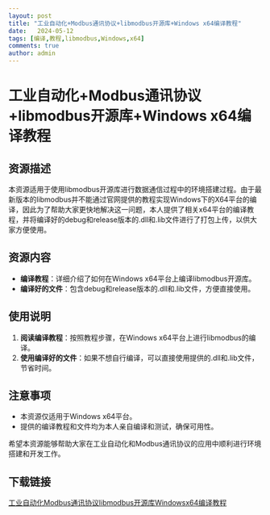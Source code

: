 ```yaml
---
layout: post
title: "工业自动化+Modbus通讯协议+libmodbus开源库+Windows x64编译教程"
date:   2024-05-12
tags: [编译,教程,libmodbus,Windows,x64]
comments: true
author: admin
---
```

# 工业自动化+Modbus通讯协议+libmodbus开源库+Windows x64编译教程

## 资源描述

本资源适用于使用libmodbus开源库进行数据通信过程中的环境搭建过程。由于最新版本的libmodbus并不能通过官网提供的教程实现Windows下的X64平台的编译，因此为了帮助大家更快地解决这一问题，本人提供了相关x64平台的编译教程，并将编译好的debug和release版本的.dll和.lib文件进行了打包上传，以供大家方便使用。

## 资源内容

- **编译教程**：详细介绍了如何在Windows x64平台上编译libmodbus开源库。
- **编译好的文件**：包含debug和release版本的.dll和.lib文件，方便直接使用。

## 使用说明

1. **阅读编译教程**：按照教程步骤，在Windows x64平台上进行libmodbus的编译。
2. **使用编译好的文件**：如果不想自行编译，可以直接使用提供的.dll和.lib文件，节省时间。

## 注意事项

- 本资源仅适用于Windows x64平台。
- 提供的编译教程和文件均为本人亲自编译和测试，确保可用性。

希望本资源能够帮助大家在工业自动化和Modbus通讯协议的应用中顺利进行环境搭建和开发工作。

## 下载链接

[工业自动化Modbus通讯协议libmodbus开源库Windowsx64编译教程](https://pan.quark.cn/s/f3c62d02b96f)